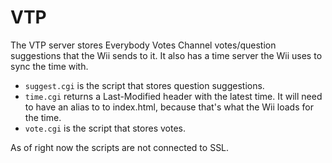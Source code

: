 # VTP
The VTP server stores Everybody Votes Channel votes/question suggestions that the Wii sends to it. It also has a time server the Wii uses to sync the time with.

- `suggest.cgi` is the script that stores question suggestions.
- `time.cgi` returns a Last-Modified header with the latest time. It will need to have an alias to to index.html, because that's what the Wii loads for the time.
- `vote.cgi` is the script that stores votes.

As of right now the scripts are not connected to SSL.
